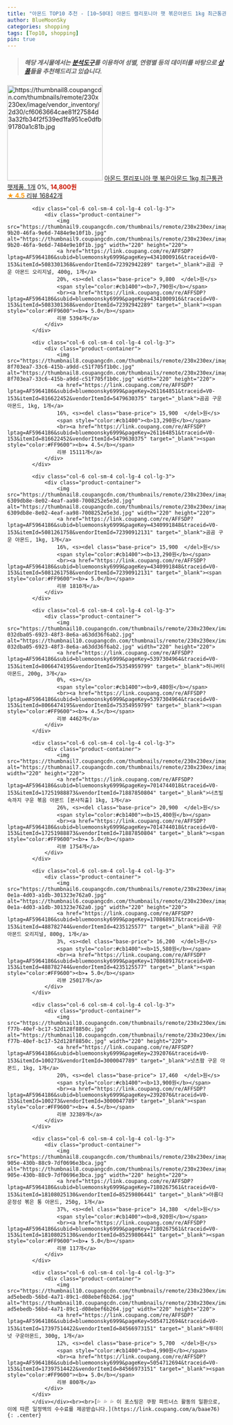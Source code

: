 ```yaml
---
title: "아몬드 TOP10 추천 - [10~50대] 아몬드 캘리포니아 햇 볶은아몬드 1kg 최근통관 햇제품, 1개"
author: BlueMoonSky
categories: shopping
tags: [Top10, shopping]
pin: true
---
```


> ##### 해당 게시물에서는 [**분석도구**](https://itemscout.io/)를 이용하여 **성별**, **연령별** 등의 데이터를 바탕으로 [**상품**](https://link.coupang.com/a/baae76)들을 추천해드리고 있습니다.
<div class="container"><div class="row">
            <div class="col-6 col-sm-4 col-lg-4 col-lg-3">
                <div class="product-container">
                    <img src="https://thumbnail8.coupangcdn.com/thumbnails/remote/230x230ex/image/vendor_inventory/2d30/cf6063664cae81f27584d3a32fb34f2f539ed1fa951ce0dfb91780a1c81b.jpg" alt="https://thumbnail8.coupangcdn.com/thumbnails/remote/230x230ex/image/vendor_inventory/2d30/cf6063664cae81f27584d3a32fb34f2f539ed1fa951ce0dfb91780a1c81b.jpg" width="220" height="220">
                    <a href="https://link.coupang.com/re/AFFSDP?lptag=AF5964186&subid=bluemoonsky6999&pageKey=257090077&traceid=V0-153&itemId=807133154&vendorItemId=5051657647" target="_blank">아몬드 캘리포니아 햇 볶은아몬드 1kg 최근통관 햇제품, 1개</a>
                    0%, <s></s> 
                    <span style="color:#cb1400"><b>14,800원</b></span>
                    <br><a href="https://link.coupang.com/re/AFFSDP?lptag=AF5964186&subid=bluemoonsky6999&pageKey=257090077&traceid=V0-153&itemId=807133154&vendorItemId=5051657647" target="_blank"><span style="color:#FF9600"><b>★ 4.5</b></span>
                    리뷰 16842개</a>
                </div>
            </div>
            
            <div class="col-6 col-sm-4 col-lg-4 col-lg-3">
                <div class="product-container">
                    <img src="https://thumbnail9.coupangcdn.com/thumbnails/remote/230x230ex/image/product/image/vendoritem/2018/12/26/4235125582/1f4f4831-9b20-46fa-9e6d-7484e9e10f1b.jpg" alt="https://thumbnail9.coupangcdn.com/thumbnails/remote/230x230ex/image/product/image/vendoritem/2018/12/26/4235125582/1f4f4831-9b20-46fa-9e6d-7484e9e10f1b.jpg" width="220" height="220">
                    <a href="https://link.coupang.com/re/AFFSDP?lptag=AF5964186&subid=bluemoonsky6999&pageKey=4341000916&traceid=V0-153&itemId=5083301368&vendorItemId=72392942289" target="_blank">곰곰 구운 아몬드 오리지널, 400g, 1개</a>
                    20%, <s><del class="base-price"> 9,800  </del>원</s> 
                    <span style="color:#cb1400"><b>7,790원</b></span>
                    <br><a href="https://link.coupang.com/re/AFFSDP?lptag=AF5964186&subid=bluemoonsky6999&pageKey=4341000916&traceid=V0-153&itemId=5083301368&vendorItemId=72392942289" target="_blank"><span style="color:#FF9600"><b>★ 5.0</b></span>
                    리뷰 5394개</a>
                </div>
            </div>
            
            <div class="col-6 col-sm-4 col-lg-4 col-lg-3">
                <div class="product-container">
                    <img src="https://thumbnail8.coupangcdn.com/thumbnails/remote/230x230ex/image/retail/images/7042727689872-8f703ea7-33c6-415b-a9dd-c51f705f1b0c.jpg" alt="https://thumbnail8.coupangcdn.com/thumbnails/remote/230x230ex/image/retail/images/7042727689872-8f703ea7-33c6-415b-a9dd-c51f705f1b0c.jpg" width="220" height="220">
                    <a href="https://link.coupang.com/re/AFFSDP?lptag=AF5964186&subid=bluemoonsky6999&pageKey=261164851&traceid=V0-153&itemId=816622452&vendorItemId=5479630375" target="_blank">곰곰 구운 아몬드, 1kg, 1개</a>
                    16%, <s><del class="base-price"> 15,900  </del>원</s> 
                    <span style="color:#cb1400"><b>13,290원</b></span>
                    <br><a href="https://link.coupang.com/re/AFFSDP?lptag=AF5964186&subid=bluemoonsky6999&pageKey=261164851&traceid=V0-153&itemId=816622452&vendorItemId=5479630375" target="_blank"><span style="color:#FF9600"><b>★ 4.5</b></span>
                    리뷰 15111개</a>
                </div>
            </div>
            
            <div class="col-6 col-sm-4 col-lg-4 col-lg-3">
                <div class="product-container">
                    <img src="https://thumbnail8.coupangcdn.com/thumbnails/remote/230x230ex/image/retail/images/2438032228246157-6309db8e-8e02-4eaf-aa98-7008252e5e3d.jpg" alt="https://thumbnail8.coupangcdn.com/thumbnails/remote/230x230ex/image/retail/images/2438032228246157-6309db8e-8e02-4eaf-aa98-7008252e5e3d.jpg" width="220" height="220">
                    <a href="https://link.coupang.com/re/AFFSDP?lptag=AF5964186&subid=bluemoonsky6999&pageKey=4340991848&traceid=V0-153&itemId=5081261758&vendorItemId=72390912131" target="_blank">곰곰 구운 아몬드, 1kg, 1개</a>
                    16%, <s><del class="base-price"> 15,900  </del>원</s> 
                    <span style="color:#cb1400"><b>13,290원</b></span>
                    <br><a href="https://link.coupang.com/re/AFFSDP?lptag=AF5964186&subid=bluemoonsky6999&pageKey=4340991848&traceid=V0-153&itemId=5081261758&vendorItemId=72390912131" target="_blank"><span style="color:#FF9600"><b>★ 5.0</b></span>
                    리뷰 1810개</a>
                </div>
            </div>
            
            <div class="col-6 col-sm-4 col-lg-4 col-lg-3">
                <div class="product-container">
                    <img src="https://thumbnail10.coupangcdn.com/thumbnails/remote/230x230ex/image/retail/images/1242962166038245-032dba05-6923-48f3-8e6a-a63dd36f6ab2.jpg" alt="https://thumbnail10.coupangcdn.com/thumbnails/remote/230x230ex/image/retail/images/1242962166038245-032dba05-6923-48f3-8e6a-a63dd36f6ab2.jpg" width="220" height="220">
                    <a href="https://link.coupang.com/re/AFFSDP?lptag=AF5964186&subid=bluemoonsky6999&pageKey=5397304964&traceid=V0-153&itemId=8066474195&vendorItemId=75354959799" target="_blank">허니버터 아몬드, 200g, 3개</a>
                    0%, <s></s> 
                    <span style="color:#cb1400"><b>9,480원</b></span>
                    <br><a href="https://link.coupang.com/re/AFFSDP?lptag=AF5964186&subid=bluemoonsky6999&pageKey=5397304964&traceid=V0-153&itemId=8066474195&vendorItemId=75354959799" target="_blank"><span style="color:#FF9600"><b>★ 4.5</b></span>
                    리뷰 4462개</a>
                </div>
            </div>
            
            <div class="col-6 col-sm-4 col-lg-4 col-lg-3">
                <div class="product-container">
                    <img src="https://thumbnail7.coupangcdn.com/thumbnails/remote/230x230ex/image/vendor_inventory/5796/925db3ce4fccd54623e35a98d402ff649c290d697646bbaaf72b9ffecbf4.jpeg" alt="https://thumbnail7.coupangcdn.com/thumbnails/remote/230x230ex/image/vendor_inventory/5796/925db3ce4fccd54623e35a98d402ff649c290d697646bbaaf72b9ffecbf4.jpeg" width="220" height="220">
                    <a href="https://link.coupang.com/re/AFFSDP?lptag=AF5964186&subid=bluemoonsky6999&pageKey=7014744018&traceid=V0-153&itemId=17251988873&vendorItemId=71887850804" target="_blank">너츠빌 속까지 구운 볶음 아몬드 [본사직출] 1kg, 1개</a>
                    26%, <s><del class="base-price"> 20,900  </del>원</s> 
                    <span style="color:#cb1400"><b>15,400원</b></span>
                    <br><a href="https://link.coupang.com/re/AFFSDP?lptag=AF5964186&subid=bluemoonsky6999&pageKey=7014744018&traceid=V0-153&itemId=17251988873&vendorItemId=71887850804" target="_blank"><span style="color:#FF9600"><b>★ 5.0</b></span>
                    리뷰 1754개</a>
                </div>
            </div>
            
            <div class="col-6 col-sm-4 col-lg-4 col-lg-3">
                <div class="product-container">
                    <img src="https://thumbnail6.coupangcdn.com/thumbnails/remote/230x230ex/image/product/image/vendoritem/2018/12/26/4235125577/2c1efc86-0e1a-4d03-a1db-301323e762a0.jpg" alt="https://thumbnail6.coupangcdn.com/thumbnails/remote/230x230ex/image/product/image/vendoritem/2018/12/26/4235125577/2c1efc86-0e1a-4d03-a1db-301323e762a0.jpg" width="220" height="220">
                    <a href="https://link.coupang.com/re/AFFSDP?lptag=AF5964186&subid=bluemoonsky6999&pageKey=170868917&traceid=V0-153&itemId=488782744&vendorItemId=4235125577" target="_blank">곰곰 구운 아몬드 오리지널, 800g, 1개</a>
                    3%, <s><del class="base-price"> 16,200  </del>원</s> 
                    <span style="color:#cb1400"><b>15,580원</b></span>
                    <br><a href="https://link.coupang.com/re/AFFSDP?lptag=AF5964186&subid=bluemoonsky6999&pageKey=170868917&traceid=V0-153&itemId=488782744&vendorItemId=4235125577" target="_blank"><span style="color:#FF9600"><b>★ 5.0</b></span>
                    리뷰 25017개</a>
                </div>
            </div>
            
            <div class="col-6 col-sm-4 col-lg-4 col-lg-3">
                <div class="product-container">
                    <img src="https://thumbnail10.coupangcdn.com/thumbnails/remote/230x230ex/image/product/image/vendoritem/2018/10/12/3000047789/a6c12598-f77b-40ef-bc17-52d128f8850c.jpg" alt="https://thumbnail10.coupangcdn.com/thumbnails/remote/230x230ex/image/product/image/vendoritem/2018/10/12/3000047789/a6c12598-f77b-40ef-bc17-52d128f8850c.jpg" width="220" height="220">
                    <a href="https://link.coupang.com/re/AFFSDP?lptag=AF5964186&subid=bluemoonsky6999&pageKey=2392076&traceid=V0-153&itemId=100273&vendorItemId=3000047789" target="_blank">넛츠팜 구운 아몬드, 1kg, 1개</a>
                    20%, <s><del class="base-price"> 17,460  </del>원</s> 
                    <span style="color:#cb1400"><b>13,900원</b></span>
                    <br><a href="https://link.coupang.com/re/AFFSDP?lptag=AF5964186&subid=bluemoonsky6999&pageKey=2392076&traceid=V0-153&itemId=100273&vendorItemId=3000047789" target="_blank"><span style="color:#FF9600"><b>★ 4.5</b></span>
                    리뷰 32389개</a>
                </div>
            </div>
            
            <div class="col-6 col-sm-4 col-lg-4 col-lg-3">
                <div class="product-container">
                    <img src="https://thumbnail8.coupangcdn.com/thumbnails/remote/230x230ex/image/retail/images/2023/03/06/18/8/b9fb68a7-905e-430b-88c9-7df0696e3bca.jpg" alt="https://thumbnail8.coupangcdn.com/thumbnails/remote/230x230ex/image/retail/images/2023/03/06/18/8/b9fb68a7-905e-430b-88c9-7df0696e3bca.jpg" width="220" height="220">
                    <a href="https://link.coupang.com/re/AFFSDP?lptag=AF5964186&subid=bluemoonsky6999&pageKey=7180267561&traceid=V0-153&itemId=18108025130&vendorItemId=85259806441" target="_blank">아름다운정성 볶은 통 아몬드, 250g, 1개</a>
                    37%, <s><del class="base-price"> 14,380  </del>원</s> 
                    <span style="color:#cb1400"><b>8,920원</b></span>
                    <br><a href="https://link.coupang.com/re/AFFSDP?lptag=AF5964186&subid=bluemoonsky6999&pageKey=7180267561&traceid=V0-153&itemId=18108025130&vendorItemId=85259806441" target="_blank"><span style="color:#FF9600"><b>★ 5.0</b></span>
                    리뷰 117개</a>
                </div>
            </div>
            
            <div class="col-6 col-sm-4 col-lg-4 col-lg-3">
                <div class="product-container">
                    <img src="https://thumbnail10.coupangcdn.com/thumbnails/remote/230x230ex/image/retail/images/9261592159928520-ad5ebedb-56bd-4a71-89c1-d08ebef6b264.jpg" alt="https://thumbnail10.coupangcdn.com/thumbnails/remote/230x230ex/image/retail/images/9261592159928520-ad5ebedb-56bd-4a71-89c1-d08ebef6b264.jpg" width="220" height="220">
                    <a href="https://link.coupang.com/re/AFFSDP?lptag=AF5964186&subid=bluemoonsky6999&pageKey=5054712694&traceid=V0-153&itemId=17397514422&vendorItemId=84566973151" target="_blank">투데이넛 구운아몬드, 300g, 1개</a>
                    12%, <s><del class="base-price"> 5,700  </del>원</s> 
                    <span style="color:#cb1400"><b>4,990원</b></span>
                    <br><a href="https://link.coupang.com/re/AFFSDP?lptag=AF5964186&subid=bluemoonsky6999&pageKey=5054712694&traceid=V0-153&itemId=17397514422&vendorItemId=84566973151" target="_blank"><span style="color:#FF9600"><b>★ 5.0</b></span>
                    리뷰 800개</a>
                </div>
            </div>
            </div></div><br><br>[💦 💦 💦 이 포스팅은 쿠팡 파트너스 활동의 일환으로, 이에 따른 일정액의 수수료를 제공받습니다.](https://link.coupang.com/a/baae76){: .center}